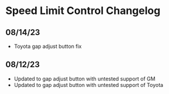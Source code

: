 # Speed Limit Control Changelog

## 08/14/23
* Toyota gap adjust button fix

## 08/12/23
* Updated to gap adjust button with untested support of GM
* Updated to gap adjust button with untested support of Toyota
